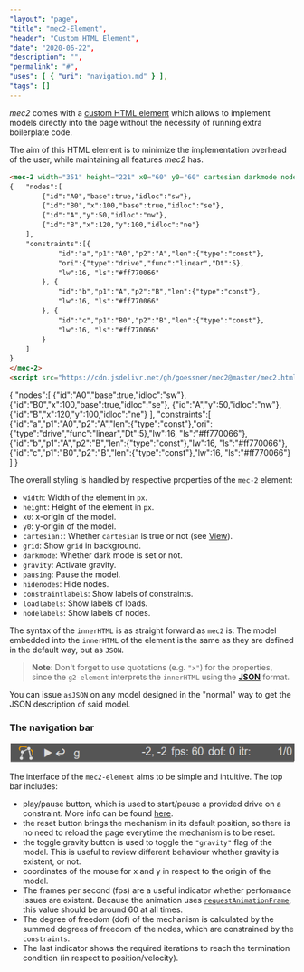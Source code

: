 ```yaml
---
"layout": "page",
"title": "mec2-Element",
"header": "Custom HTML Element",
"date": "2020-06-22",
"description": "",
"permalink": "#",
"uses": [ { "uri": "navigation.md" } ],
"tags": []
---
```


_mec2_ comes with a [custom HTML element](https://developer.mozilla.org/en-US/docs/Web/Web_Components/Using_custom_elements)
which allows to implement models directly into the page without the necessity of running extra boilerplate code.

The aim of this HTML element is to minimize the implementation overhead of the user,
while maintaining all features _mec2_ has.

```html
<mec-2 width="351" height="221" x0="60" y0="60" cartesian darkmode nodelabels nodeinfo="pos" constraintinfo>
{   "nodes":[
        {"id":"A0","base":true,"idloc":"sw"},
        {"id":"B0","x":100,"base":true,"idloc":"se"},
        {"id":"A","y":50,"idloc":"nw"},
        {"id":"B","x":120,"y":100,"idloc":"ne"}
    ],
    "constraints":[{
            "id":"a","p1":"A0","p2":"A","len":{"type":"const"},
            "ori":{"type":"drive","func":"linear","Dt":5},
            "lw":16, "ls":"#ff770066"
        }, {
            "id":"b","p1":"A","p2":"B","len":{"type":"const"},
            "lw":16, "ls":"#ff770066"
        }, {
            "id":"c","p1":"B0","p2":"B","len":{"type":"const"},
            "lw":16, "ls":"#ff770066"
        }
    ]
}
</mec-2>
<script src="https://cdn.jsdelivr.net/gh/goessner/mec2@master/mec2.html.js"></script>
```

<mec-2 width="351" height="221" x0="60" y0="60" cartesian darkmode nodelabels nodeinfo="pos" constraintinfo>
{   "nodes":[
        {"id":"A0","base":true,"idloc":"sw"},
        {"id":"B0","x":100,"base":true,"idloc":"se"},
        {"id":"A","y":50,"idloc":"nw"},
        {"id":"B","x":120,"y":100,"idloc":"ne"}
    ],
    "constraints":[
        {"id":"a","p1":"A0","p2":"A","len":{"type":"const"},"ori":{"type":"drive","func":"linear","Dt":5},"lw":16, "ls":"#ff770066"},
        {"id":"b","p1":"A","p2":"B","len":{"type":"const"},"lw":16, "ls":"#ff770066"},
        {"id":"c","p1":"B0","p2":"B","len":{"type":"const"},"lw":16, "ls":"#ff770066"}
    ]
}
</mec-2>
<script src="https://cdn.jsdelivr.net/gh/goessner/mec2@master/mec2.html.js"></script>

The overall styling is handled by respective properties of the `mec-2` element:

- `width`: Width of the element in `px`.
- `height`: Height of the element in `px`.
- `x0`: x-origin of the model.
- `y0`: y-origin of the model.
- `cartesian:`: Whether `cartesian` is true or not (see [View](https://goessner.github.io/g2/View.html)).
- `grid`: Show `grid` in background.
- `darkmode`: Whether dark mode is set or not.
- `gravity`: Activate gravity.
- `pausing`: Pause the model.
- `hidenodes`: Hide nodes.
- `constraintlabels`: Show labels of constraints.
- `loadlabels`: Show labels of loads.
- `nodelabels`: Show labels of nodes.

The syntax of the `innerHTML` is as straight forward as `mec2` is:
The model embedded into the `innerHTML` of the element is the same as they are
defined in the default way, but as `JSON`.

> **Note**: Don't forget to use quotations (e.g. `"x"`) for the properties,
> since the `g2-element` interprets the `innerHTML` using the
> [**JSON**](https://developer.mozilla.org/en-US/docs/Web/JavaScript/Reference/Global_Objects/JSON)
> format.

You can issue `asJSON` on any model designed in the "normal" way to get the JSON
description of said model.

### The navigation bar

![navbar](img/mec2.element.navbar.png)

The interface of the `mec2-element` aims to be simple and intuitive.
The top bar includes:
 - play/pause button, which is used to start/pause a provided drive on a constraint. More info can be found [here](drive.html).
 - the reset button brings the mechanism in its default position, so there is no need to reload the page everytime the mechanism is to be reset.
 - the toggle gravity button is used to toggle the `"gravity"` flag of the model. This is useful to review different behaviour whether gravity is existent, or not.
 - coordinates of the mouse for x and y in respect to the origin of the model.
 - The frames per second (fps) are a useful indicator whether perfomance issues are existent. Because the animation uses [`requestAnimationFrame`](https://developer.mozilla.org/en-US/docs/Web/API/window/requestAnimationFrame), this value should be around 60 at all times.
 - The degree of freedom (dof) of the mechanism is calculated by the summed degrees of freedom of the nodes, which are constrained by the `constraints`.
 - The last indicator shows the required iterations to reach the termination condition (in respect to position/velocity).
